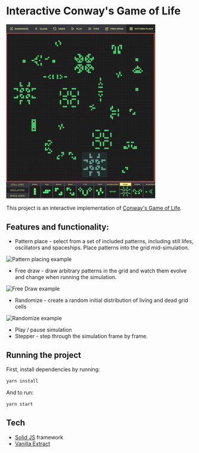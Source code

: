 # Interactive Conway's Game of Life

<img src="screenshots/application_interface.png" alt="Dot paths example" width="400"/>

This project is an interactive implementation of [Conway's Game of Life](https://en.wikipedia.org/wiki/Conway%27s_Game_of_Life). 

## Features and functionality:

- Pattern place - select from a set of included patterns, including still lifes, oscillators and spaceships. Place patterns into the grid mid-simulation.

<img src="https://thumbs.gfycat.com/InfatuatedWearyFoal-size_restricted.gif" alt="Pattern placing example" width="500"/>

- Free draw - draw arbitrary patterns in the grid and watch them evolve and change when running the simulation.

<img src="https://thumbs.gfycat.com/EquatorialSomeKiskadee-size_restricted.gif" alt="Free Draw example" width="400"/>

- Randomize - create a random initial distribution of living and dead grid cells

<img src="https://thumbs.gfycat.com/CompetentRemoteHorsechestnutleafminer-size_restricted.gif" alt="Randomize example" width="500"/>

- Play / pause simulation
- Stepper - step through the simulation frame by frame.


## Running the project

First, install dependencies by running:

```bash
yarn install
```

And to run:

```bash
yarn start
```

## Tech

- [Solid JS](https://www.solidjs.com/) framework
- [Vanilla Extract](https://vanilla-extract.style/)

